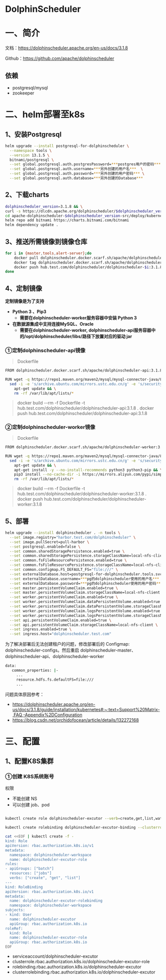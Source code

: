 # DolphinScheduler

# 一、简介

文档：https://dolphinscheduler.apache.org/en-us/docs/3.1.8

Github：https://github.com/apache/dolphinscheduler

## 依赖

- postgresql/mysql
- zookeeper

# 二、helm部署至k8s

## 1、安装Postgresql

```bash
helm upgrade --install postgresql-for-dolphinscheduler \
  --namespace tools \
  --version 13.1.5 \
  bitnami/postgresql \
  --set global.postgresql.auth.postgresPassword=***postgres用户的密码*** \
  --set global.postgresql.auth.username=***另外创建的用户名***  \
  --set global.postgresql.auth.password=***另外创建的用户密码*** \
  --set global.postgresql.auth.database=***另外创建的Database*** 
```

## 2、下载charts

```bash
dolphinscheduler_version=3.1.8 && \
curl -s https://dlcdn.apache.org/dolphinscheduler/$dolphinscheduler_version/apache-dolphinscheduler-$dolphinscheduler_version-src.tar.gz | tar -zx -C . apache-dolphinscheduler-$dolphinscheduler_version-src/deploy/kubernetes/dolphinscheduler && \
cd apache-dolphinscheduler-$dolphinscheduler_version-src/deploy/kubernetes/dolphinscheduler
helm repo add bitnami https://charts.bitnami.com/bitnami
helm dependency update .
```

## 3、推送所需镜像到镜像仓库

```bash
for i in {master,tools,alert-server};do
	docker pull dolphinscheduler.docker.scarf.sh/apache/dolphinscheduler-$i:3.1.8 && \
	docker tag dolphinscheduler.docker.scarf.sh/apache/dolphinscheduler-$i:3.1.8 hub.test.com/dolphinscheduler/dolphinscheduler-$i:3.1.8  && \
	docker push hub.test.com/dolphinscheduler/dolphinscheduler-$i:3.1.8
done
```

## 4、定制镜像

**定制镜像是为了支持**

- **Python 3 、Pip3**
  - **需要在dolphinscheduler-worker服务容器中安装 Python 3**
- **在数据源集成中支持连接MySQL、Oracle**
  - **需要在dolphinscheduler-worker, dolphinscheduler-api服务容器中的/opt/dolphinscheduler/libs/路径下放置对应的驱动 jar**

### ①定制dolphinscheduler-api镜像

> Dockerfile

```bash
FROM dolphinscheduler.docker.scarf.sh/apache/dolphinscheduler-api:3.1.8

RUN wget -q https://repo1.maven.org/maven2/mysql/mysql-connector-java/8.0.16/mysql-connector-java-8.0.16.jar -O /opt/dolphinscheduler/libs/mysql-connector-java-8.0.16.jar && \
  sed -i -e 's/archive.ubuntu.com/mirrors.ustc.edu.cn/g' -e 's/security.ubuntu.com/mirrors.ustc.edu.cn/g' /etc/apt/sources.list && \
    apt-get update && \
    rm -rf /var/lib/apt/lists/*
```

> docker build --rm -f Dockerfile -t hub.test.com/dolphinscheduler/dolphinscheduler-api:3.1.8 .
> docker push hub.test.com/dolphinscheduler/dolphinscheduler-api:3.1.8

### ②定制dolphinscheduler-worker镜像

>  Dockerfile

```bash
FROM dolphinscheduler.docker.scarf.sh/apache/dolphinscheduler-worker:3.1.8

RUN wget -q https://repo1.maven.org/maven2/mysql/mysql-connector-java/8.0.16/mysql-connector-java-8.0.16.jar -O /opt/dolphinscheduler/libs/mysql-connector-java-8.0.16.jar && \
  sed -i -e 's/archive.ubuntu.com/mirrors.ustc.edu.cn/g' -e 's/security.ubuntu.com/mirrors.ustc.edu.cn/g' /etc/apt/sources.list && \
    apt-get update && \
    apt-get install -y --no-install-recommends python3 python3-pip && \
    pip3 install --no-cache-dir -i https://mirrors.aliyun.com/pypi/simple/ pandas PyMySQL SQLAlchemy xlwt xlsxwriter pypinyin eventlet && \
    rm -rf /var/lib/apt/lists/*
```

> docker build --rm -f Dockerfile -t hub.test.com/dolphinscheduler/dolphinscheduler-worker:3.1.8 .
> docker push hub.test.com/dolphinscheduler/dolphinscheduler-worker:3.1.8

## 5、部署

```bash
helm upgrade --install dolphinscheduler . -n tools \
  --set image.registry="harbor.test.com/dolphinscheduler" \
  --set image.pullSecret=pull-harbor \
  --set postgresql.enabled=false \
  --set common.sharedStoragePersistence.enabled=true \
  --set common.sharedStoragePersistence.storageClassName=local-nfs-client \
  --set common.fsFileResourcePersistence.enabled=true \
  --set common.fsFileResourcePersistence.storageClassName=local-nfs-client \
  --set common.configmap.FS_DEFAULT_FS="file:///" \
  --set externalDatabase.host=postgresql-for-dolphinscheduler.tools.svc \
  --set externalDatabase.username=***pg的dolphinscheduler使用的用户名*** \
  --set externalDatabase.password=***pg的dolphinscheduler使用的用户密码*** \
  --set master.persistentVolumeClaim.enabled=true \
  --set master.persistentVolumeClaim.storageClassName=local-nfs-client \
  --set worker.persistentVolumeClaim.enabled=true \
  --set worker.persistentVolumeClaim.dataPersistentVolume.enabled=true \
  --set worker.persistentVolumeClaim.dataPersistentVolume.storageClassName=local-nfs-client \
  --set worker.persistentVolumeClaim.logsPersistentVolume.enabled=true \
  --set worker.persistentVolumeClaim.logsPersistentVolume.storageClassName=local-nfs-client \
  --set api.persistentVolumeClaim.enabled=true \
  --set api.persistentVolumeClaim.storageClassName=local-nfs-client \
  --set ingress.enabled=true \
  --set ingress.host="dolphinscheduler.test.com"
```

为了解决部署后无法创建租户的问题，修改部署后的 Configmap: dolphinscheduler-configs。然后重启 dolphinscheduler-master、dolphinscheduler-api、dolphinscheduler-worker

```bash
data:
   common_properties: |-
     ...
     resource.hdfs.fs.defaultFS=file:///
     ...
```

问题具体原因参考：

- https://dolphinscheduler.apache.org/en-us/docs/3.1.8/guide/installation/kubernetes#:~:text=Support%20Matrix-,FAQ,-Appendix%2DConfiguration
- https://blog.csdn.net/orchidofocean/article/details/132272168

# 三、配置 

## 1、配置K8S集群

### ①创建 K8S系统账号

权限

- 不能创建 NS
- 可以创建 job、pod

```bash

kubectl create role dolphinscheduler-excutor --verb=create,get,list,watch ---resource-name=jobs --resource=batch

kubectl create rolebinding dolphinscheduler-excutor-binding --clusterrole=dolphinscheduler-excutor --user=dolphinscheduler-excutor --namespace=dolphinscheduler-workspace

```



```bash
cat <<EOF | kubectl create -f -
kind: Role
apiVersion: rbac.authorization.k8s.io/v1
metadata:
  namespace: dolphinscheduler-workspace
  name: dolphinscheduler-excutor-role
rules:
- apiGroups: ["batch"]
  resources: ["jobs"]
  verbs: ["create", "get", "list"]
---
kind: RoleBinding
apiVersion: rbac.authorization.k8s.io/v1
metadata:
  name: dolphinscheduler-excutor-rolebinding
  namespace: dolphinscheduler-workspace
subjects:
- kind: User
  name: dolphinscheduler-excutor
  apiGroup: rbac.authorization.k8s.io
roleRef:
  kind: Role
  name: dolphinscheduler-excutor-role
  apiGroup: rbac.authorization.k8s.io
EOF
```

- serviceaccount/dolphinscheduler-excutor
- clusterrole.rbac.authorization.k8s.io/dolphinscheduler-excutor-role
- rolebinding.rbac.authorization.k8s.io/dolphinscheduler-excutor
- clusterrolebinding.rbac.authorization.k8s.io/dolphinscheduler-excutor





